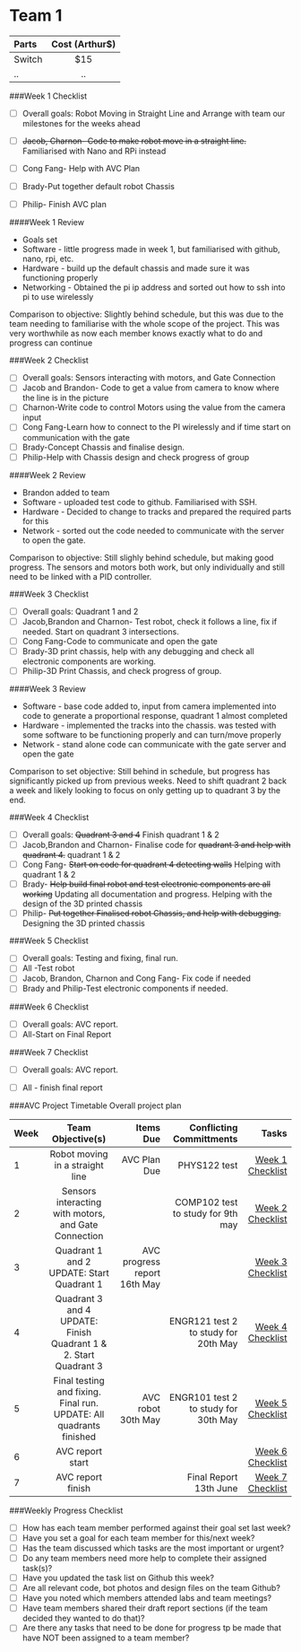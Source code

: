 # Team 1

| Parts  | Cost (Arthur$)  |
| :------------ |:---------------:| 
| Switch      | $15 |
| ..    | .. |

###Week 1 Checklist
- [ ] Overall goals: Robot Moving in Straight Line and Arrange with team our milestones for the weeks ahead
- [ ] ~~Jacob, Charnon- Code to make  robot move in a straight line.~~ Familiarised with Nano and RPi instead
- [ ] Cong Fang- Help with AVC Plan
- [ ] Brady-Put together default robot Chassis
- [ ] Philip- Finish AVC plan


####Week 1 Review
* Goals set
* Software - little progress made in week 1, but familiarised with github, nano, rpi, etc.
* Hardware - build up the default chassis and made sure it was functioning properly
* Networking - Obtained the pi ip address and sorted out how to ssh into pi to use wirelessly

Comparison to objective: Slightly behind schedule, but this was due to the team needing to familiarise with the whole scope of the project. This was very worthwhile as now each member knows exactly what to do and progress can continue

###Week 2 Checklist
- [ ] Overall goals: Sensors interacting with motors, and Gate Connection
- [ ] Jacob and Brandon- Code to get a value from camera to know where the line is in the picture
- [ ] Charnon-Write code to control Motors using the value from the camera input
- [ ] Cong Fang-Learn how to connect to the PI wirelessly and if time start on communication with the gate
- [ ] Brady-Concept Chassis and finalise design.
- [ ] Philip-Help with Chassis design and check progress of group

####Week 2 Review
* Brandon added to team
* Software - uploaded test code to github. Familiarised with SSH.
* Hardware - Decided to change to tracks and prepared the required parts for this
* Network - sorted out the code needed to communicate with the server to open the gate.

Comparison to objective: Still slighly behind schedule, but making good progress. The sensors and motors both work, but only individually and still need to be linked with a PID controller.

###Week 3 Checklist
- [ ] Overall goals: Quadrant 1 and 2
- [ ] Jacob,Brandon and Charnon- Test robot, check it follows a line, fix if needed. Start on quadrant 3 intersections.
- [ ] Cong Fang-Code to communicate and open the gate
- [ ] Brady-3D print chassis, help with any debugging and check  all electronic components are working.
- [ ] Philip-3D Print Chassis, and check progress of group.

####Week 3 Review
* Software - base code added to, input from camera implemented into code to generate a proportional response, quadrant 1 almost completed
* Hardware - implemented the tracks into the chassis. was tested with some software to be functioning properly and can turn/move properly
* Network - stand alone code can communicate with the gate server and open the gate

Comparison to set objective: Still behind in schedule, but progress has significantly picked up from previous weeks. Need to shift quadrant 2 back a week and likely looking to focus on only getting up to quadrant 3 by the end.

###Week 4 Checklist
- [ ] Overall goals: ~~Quadrant 3 and 4~~ Finish quadrant 1 & 2
- [ ] Jacob,Brandon and Charnon- Finalise code for ~~quadrant 3 and help with quadrant 4.~~ quadrant 1 & 2
- [ ] Cong Fang- ~~Start on code for quadrant 4 detecting walls~~ Helping with quadrant 1 & 2
- [ ] Brady- ~~Help build final robot and test electronic components are all working~~ Updating all documentation and progress. Helping with the design of the 3D printed chassis
- [ ] Philip- ~~Put together Finalised robot Chassis, and help with debugging.~~ Designing the 3D printed chassis

###Week 5 Checklist
- [ ] Overall goals: Testing and fixing, final run.
- [ ] All -Test robot
- [ ] Jacob, Brandon, Charnon and Cong Fang- Fix code if needed
- [ ] Brady and Philip-Test electronic components if needed.

###Week 6 Checklist
- [ ] Overall goals: AVC report.
- [ ] All-Start on Final Report

###Week 7 Checklist
- [ ] Overall goals: AVC report.
- [ ] All - finish final report


###AVC Project Timetable
Overall project plan

| Week  | Team Objective(s)  | Items Due | Conflicting Committments | Tasks |
| :------------ |:---------------:| ------: | ------: | ------: |
| 1   | Robot moving in a straight line | AVC Plan Due | PHYS122 test | [Week 1 Checklist](#week-1-checklist) | 
| 2   | Sensors interacting with motors, and Gate Connection |  |COMP102 test to study for 9th may | [Week 2 Checklist](#week-2-checklist) |
| 3   | Quadrant 1 and 2 UPDATE: Start Quadrant 1| AVC progress report 16th May | | [Week 3 Checklist](#week-3-checklist) |
| 4   | Quadrant 3 and 4 UPDATE: Finish Quadrant 1 & 2. Start Quadrant 3|  | ENGR121 test 2 to study for 20th May| [Week 4 Checklist](#week-4-checklist) |
| 5   | Final testing and fixing. Final run. UPDATE: All quadrants finished| AVC robot 30th May  | ENGR101 test 2 to study for 30th May| [Week 5 Checklist](#week-5-checklist) |
| 6   | AVC report start |  | | [Week 6 Checklist](#week-6-checklist) |
| 7   | AVC report finish |  |Final Report 13th June | [Week 7 Checklist](#week-7-checklist) |

###Weekly Progress Checklist
- [ ] How has each team member performed against their goal set last week?
- [ ] Have you set a goal for each team member for this/next week?
- [ ] Has the team discussed which tasks are the most important or urgent?
- [ ] Do any team members need more help to complete their assigned task(s)?
- [ ] Have you updated the task list on Github this week?
- [ ] Are all relevant code, bot photos and design files on the team Github?
- [ ] Have you noted which members attended labs and team meetings?
- [ ] Have team members shared their draft report sections (if the team decided they wanted to do that)?
- [ ] Are there any tasks that need to be done for progress tp be made that have NOT been assigned to a team member?
